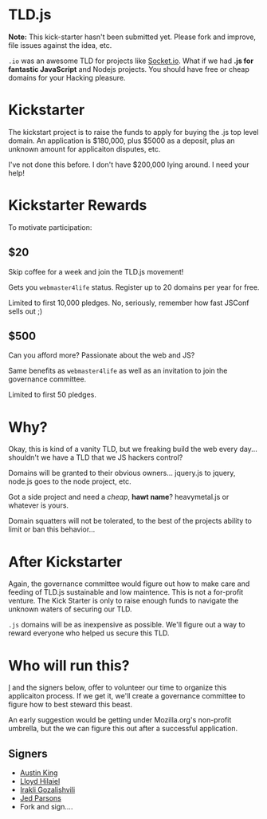 # TLD.js
**Note:** This kick-starter hasn't been submitted yet. Please fork and improve, file issues against the idea, etc.

``.io`` was an awesome TLD for projects like [Socket.io](http://socket.io/). What if we had **.js for fantastic 
JavaScript** and Nodejs projects. You should have free or cheap domains for your Hacking pleasure.

# Kickstarter
The kickstart project is to raise the funds to apply for buying the .js top level domain. An application is $180,000,
plus $5000 as a deposit, plus an unknown amount for applicaiton disputes, etc.

I've not done this before. I don't have $200,000 lying around. I need your help!

# Kickstarter Rewards
To motivate participation:

## $20
Skip coffee for a week and join the TLD.js movement!

Gets you ``webmaster4life`` status. Register up to 20 domains per year for free.
 
Limited to first 10,000 pledges. No, seriously, remember how fast JSConf sells out ;)

## $500
Can you afford more? Passionate about the web and JS?

Same benefits as ``webmaster4life`` as well as an invitation to join the governance committee.

Limited to first 50 pledges.

# Why?
Okay, this is kind of a vanity TLD, but we freaking build the web every day... shouldn't we have a TLD that 
we JS hackers control?

Domains will be granted to their obvious owners... jquery.js to jquery, node.js goes to the node project, etc.

Got a side project and need a *cheap*, **hawt name**? heavymetal.js or whatever is yours.

Domain squatters will not be tolerated, to the best of the projects ability to limit or ban this behavior...

# After Kickstarter
Again, the governance committee would figure out how to make care and feeding of TLD.js sustainable
and low maintence. This is not a for-profit venture. The Kick Starter is only to raise enough funds
to navigate the unknown waters of securing our TLD.

``.js`` domains will be  as inexpensive as possible. We'll figure out a way to reward everyone who helped us 
secure this TLD.

# Who will run this?
[I](http://github.com/ozten) and the signers below, offer to volunteer our time to organize this applicaiton process. If we get it, we'll create a 
governance committee to figure how to best steward this beast.

An early suggestion would be getting under Mozilla.org's non-profit umbrella, but the we can 
figure this out after a successful application.

## Signers
* [Austin King](http://github.com/ozten)
* [Lloyd Hilaiel](https://github.com/lloyd)
* [Irakli Gozalishvili](https://github.com/Gozala)
* [Jed Parsons](https://github.com/jedp/)
* Fork and sign....
